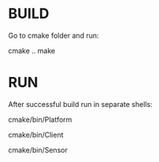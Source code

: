 BUILD
=====
Go to cmake folder and run:

cmake ..
make

RUN
===
After successful build run in separate shells:

cmake/bin/Platform

cmake/bin/Client

cmake/bin/Sensor


